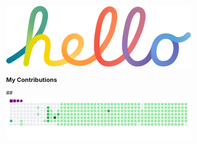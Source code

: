 ![](https://raw.githubusercontent.com/abrclano/abrclano/main/hello.png)  
### My Contributions
##![](https://raw.githubusercontent.com/abrclano/abrclano/main/github-contribution-grid-snake.gif)
 
